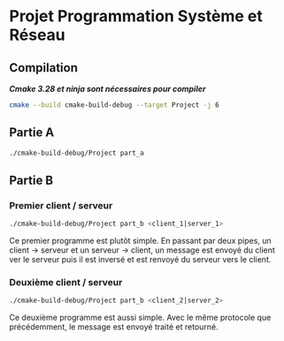 # Projet Programmation Système et Réseau

## Compilation

___Cmake 3.28 et ninja sont nécessaires pour compiler___

```Bash
cmake --build cmake-build-debug --target Project -j 6
```

## Partie A

```bash
./cmake-build-debug/Project part_a
```


## Partie B

### Premier client / serveur

```bash
./cmake-build-debug/Project part_b <client_1|server_1>
```

Ce premier programme est plutôt simple. En passant par deux pipes, un client → serveur et un serveur → client, un message est envoyé du client ver le serveur puis il est inversé et est renvoyé du serveur vers le client.

### Deuxième client / serveur

```bash
./cmake-build-debug/Project part_b <client_2|server_2>
```

Ce deuxième programme est aussi simple. Avec le même protocole que précédemment, le message est envoyé traité et retourné.





